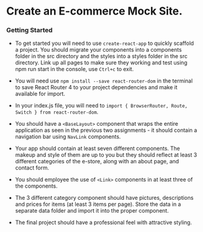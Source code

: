# Create an E-commerce Mock Site.

### Getting Started  

* To get started you will need to use `create-react-app` to quickly scaffold a project. You should migrate your components into a components folder in the src directory and the styles into a styles folder in the src directory. Link up all pages to make sure they working and test using npm run start in the console, use `Ctrl+c` to exit.

* You will need use `npm install --save react-router-dom` in the terminal to save React Router 4 to your project dependencies and make it available for import.

* In your index.js file, you will need to `import { BrowserRouter, Route, Switch } from react-router-dom`.

* You should have a `<BaseLayout>` component that wraps the entire application as seen in the previous two assignments - it should contain a navigation bar using `NavLink` components.

* Your app should contain at least seven different components. The makeup and style of them are up to you but they should reflect at least 3 different categories of the e-store, along with an about page, and contact form.

* You should employee the use of `<Link>` components in at least three of the components.

* The 3 different category component should have pictures, descriptions and prices for items (at least 3 items per page). Store the data in a separate data folder and import it into the proper component.

* The final project should have a professional feel with attractive styling.